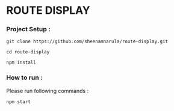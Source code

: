 # ROUTE DISPLAY

### Project Setup : 

```
git clone https://github.com/sheenamnarula/route-display.git
```

```
cd route-display
```

```
npm install
```
### How to run :

Please run following commands :
```
npm start
```